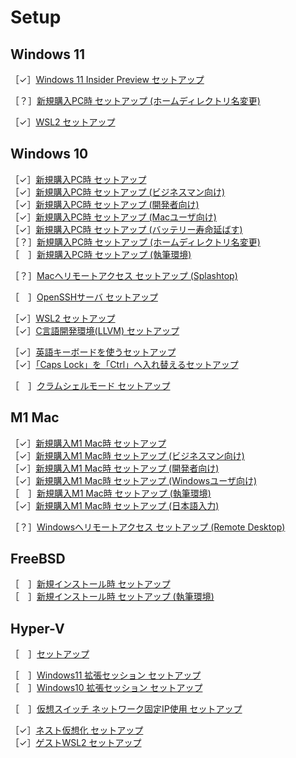 # Setup

## Windows 11

［✓］[Windows 11 Insider Preview セットアップ](windows11-insider-preview-setup.md)

［？］[新規購入PC時 セットアップ (ホームディレクトリ名変更)](windows11-new-pc-setup-for-home.md)  

［✓］[WSL2 セットアップ](windows11-setup-wsl2.md)

## Windows 10

［✓］[新規購入PC時 セットアップ](windows10-new-pc-setup.md)  
［✓］[新規購入PC時 セットアップ (ビジネスマン向け)](windows10-new-pc-setup-for-biz.md)  
［✓］[新規購入PC時 セットアップ (開発者向け)](windows10-new-pc-setup-for-devs.md)  
［✓］[新規購入PC時 セットアップ (Macユーザ向け)](windows10-new-pc-setup-for-mac.md)  
［✓］[新規購入PC時 セットアップ (バッテリー寿命延ばす)](windows10-new-pc-setup-for-battery.md)  
［？］[新規購入PC時 セットアップ (ホームディレクトリ名変更)](windows10-new-pc-setup-for-home.md)  
［　］[新規購入PC時 セットアップ (執筆環境)](windows10-new-pc-setup-for-writing.md)  

［？］[Macへリモートアクセス セットアップ (Splashtop)](windows10-setup-access-to-mac.md)  

［　］[OpenSSHサーバ セットアップ](windows10-setup-sshd.md)  

［✓］[WSL2 セットアップ](windows10-setup-wsl2.md)  
［✓］[C言語開発環境(LLVM) セットアップ](windows10-setup-dev-c.md)  

［✓］[英語キーボードを使うセットアップ](windows10-keyboard-us.md)  
［✓］[「Caps Lock」を「Ctrl」へ入れ替えるセットアップ](windows10-capslock-ctrl.md)  

［　］[クラムシェルモード セットアップ](windows10-setup-clamshell.md)  

## M1 Mac

［✓］[新規購入M1 Mac時 セットアップ](mac-new-m1-setup.md)  
［✓］[新規購入M1 Mac時 セットアップ (ビジネスマン向け)](mac-new-m1-setup-for-biz.md)  
［✓］[新規購入M1 Mac時 セットアップ (開発者向け)](mac-new-m1-setup-for-devs.md)  
［✓］[新規購入M1 Mac時 セットアップ (Windowsユーザ向け)](mac-new-m1-setup-for-win.md)  
［　］[新規購入M1 Mac時 セットアップ (執筆環境)](mac-new-m1-setup-for-writing.md)  
［✓］[新規購入M1 Mac時 セットアップ (日本語入力)](mac-new-m1-setup-for-ime.md)  

［？］[Windowsへリモートアクセス セットアップ (Remote Desktop)](mac-setup-access-to-win.md)  

## FreeBSD

［　］[新規インストール時 セットアップ](freebsd-new-setup.md)  
［　］[新規インストール時 セットアップ (執筆環境)](freebsd-new-setup-for-writing.md)  

## Hyper-V

［　］[セットアップ](hyperv-setup.md)  

［　］[Windows11 拡張セッション セットアップ](hyperv-setup-win11-extsession.md)  
［　］[Windows10 拡張セッション セットアップ](hyperv-setup-win10-extsession.md)  

［　］[仮想スイッチ ネットワーク固定IP使用 セットアップ](hyperv-setup-fixed-ip.md)  

［✓］[ネスト仮想化 セットアップ](hyperv-setup-nested.md)  
［✓］[ゲストWSL2 セットアップ](hyperv-setup-wsl2.md)  
